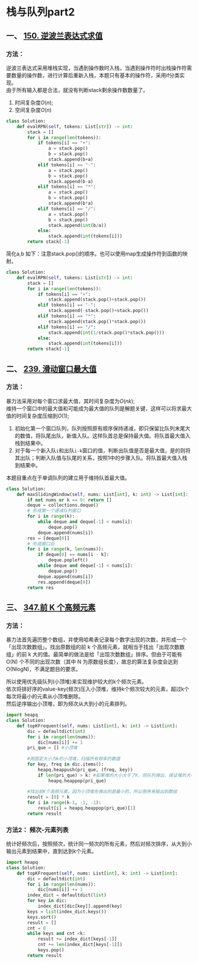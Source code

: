 # 栈与队列part2

## 一、 [150. 逆波兰表达式求值](https://leetcode.cn/problems/evaluate-reverse-polish-notation/description/)
### 方法：
逆波兰表达式采用堆栈实现，当遇到操作数时入栈，当遇到操作符时出栈操作符需要数量的操作数，进行计算后重新入栈，本题只有基本的操作符，采用if分类实现。  
由于所有输入都是合法，就没有判断stack剩余操作数数量了。
1. 时间复杂度$O(n)$;
2. 空间复杂度$O(n)$
```python
class Solution:
    def evalRPN(self, tokens: List[str]) -> int:
        stack = []
        for i in range(len(tokens)):
            if tokens[i] == "+":
                a = stack.pop()
                b = stack.pop()
                stack.append(b+a)
            elif tokens[i] == "-":
                a = stack.pop()
                b = stack.pop()
                stack.append(b-a)
            elif tokens[i] == "*":
                a = stack.pop()
                b = stack.pop()
                stack.append(b*a)
            elif tokens[i] == "/":
                a = stack.pop()
                b = stack.pop()
                stack.append(int(b/a))
            else:
                stack.append(int(tokens[i]))
        return stack[-1]
```

简化a,b 如下：注意stack.pop()的顺序。也可以使用map生成操作符到函数的映射。
```python
class Solution:
    def evalRPN(self, tokens: List[str]) -> int:
        stack = []
        for i in range(len(tokens)):
            if tokens[i] == "+":
                stack.append(stack.pop()+stack.pop())
            elif tokens[i] == "-":
                stack.append(-stack.pop()+stack.pop())
            elif tokens[i] == "*":
                stack.append(stack.pop()*stack.pop())
            elif tokens[i] == "/":
                stack.append(int(1/stack.pop()*stack.pop()))
            else:
                stack.append(int(tokens[i]))
        return stack[-1]
```

## 二、 [239. 滑动窗口最大值](https://leetcode.cn/problems/sliding-window-maximum/description/)
### 方法：
暴力法采用对每个窗口求最大值，其时间复杂度为$O(nk)$;  
维持一个窗口中的最大值和可能成为最大值的队列是解题关键，这样可以将求最大值的时间复杂度压缩到$O(1)$;  
1. 初始化第一个窗口队列，队列按照原有顺序保持递减，即只保留比队列末尾大的数值，将队尾出队，新值入队。这样队首总是保持最大值。将队首最大值入栈到结果中。
2. 对于每一个新入队`i`和出队`i-k`窗口的值，判断出队值是否是最大值，是的则将其出队；判断入队值与队尾的关系，按照1中的步骤入队。将队首最大值入栈到结果中。

本题目重点在于单调队列的建立用于维持队首最大值。

```python
class Solution:
    def maxSlidingWindow(self, nums: List[int], k: int) -> List[int]:
        if not nums or k == 0: return []
        deque = collections.deque()
        # 形成第一个递减队列窗口
        for i in range(k):
            while deque and deque[-1] < nums[i]:
                deque.pop()
            deque.append(nums[i])
        res = [deque[0]]
        # 形成窗口后
        for i in range(k, len(nums)):
            if deque[0] == nums[i - k]:
                deque.popleft()
            while deque and deque[-1] < nums[i]:
                deque.pop()
            deque.append(nums[i])
            res.append(deque[0])
        return res
```

## 三、 [347.前 K 个高频元素](https://leetcode.cn/problems/top-k-frequent-elements/description/)

### 方法：
暴力法首先遍历整个数组，并使用哈希表记录每个数字出现的次数，并形成一个「出现次数数组」。找出原数组的前 k 个高频元素，就相当于找出「出现次数数组」的前 k 大的值。最简单的做法是给「出现次数数组」排序。但由于可能有 O(N) 个不同的出现次数（其中 N 为原数组长度），故总的算法复杂度会达到 O(NlogN)，不满足题目的要求。  

所以使用优先级队列(小顶堆)来实现维护较大的k个频次元素。  
依次将排好序的value-key(频次)压入小顶堆，维持k个频次较大的元素，超过k个每次将最小的元素从小顶堆删除。  
然后逆序输出小顶堆，即为频次从大到小的元素排列。
```python
import heapq
class Solution:
    def topKFrequent(self, nums: List[int], k: int) -> List[int]:
        dic = defaultdict(int)
        for i in range(len(nums)):
            dic[nums[i]] += 1
        pri_que = [] #小顶堆
        
        #用固定大小为k的小顶堆，扫描所有频率的数值
        for key, freq in dic.items():
            heapq.heappush(pri_que, (freq, key))
            if len(pri_que) > k: #如果堆的大小大于了K，则队列弹出，保证堆的大小一直为k
                heapq.heappop(pri_que)
        
        #找出前K个高频元素，因为小顶堆先弹出的是最小的，所以倒序来输出到数组
        result = [0] * k
        for i in range(k-1, -1, -1):
            result[i] = heapq.heappop(pri_que)[1]
        return result
```
### 方法2： 频次-元素列表
统计好频次后，按照频次，统计同一频次的所有元素，然后对频次排序，从大到小输出元素到结果中，直到达到k个元素。
```python
import heapq
class Solution:
    def topKFrequent(self, nums: List[int], k: int) -> List[int]:
        dic = defaultdict(int)
        for i in range(len(nums)):
            dic[nums[i]] += 1
        index_dict = defaultdict(list)
        for key in dic:
            index_dict[dic[key]].append(key)
        keys = list(index_dict.keys()) 
        keys.sort()
        result = []
        cnt = 0
        while keys and cnt <k:
            result += index_dict[keys[-1]]
            cnt += len(index_dict[keys[-1]])
            keys.pop()
        return result
```